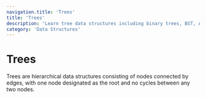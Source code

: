 ```yaml
---
navigation.title: 'Trees'
title: 'Trees'
description: 'Learn tree data structures including binary trees, BST, AVL trees, tree traversals, and applications in computer science.'
category: 'Data Structures'
---
```


# Trees

Trees are hierarchical data structures consisting of nodes connected by edges, with one node designated as the root and no cycles between any two nodes.
